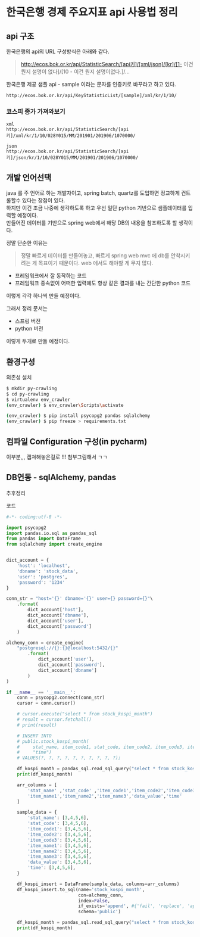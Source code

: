 # 한국은행 경제 주요지표 api 사용법 정리

## api 구조
한국은행의 api의 URL 구성방식은 아래와 같다.  
> http://ecos.bok.or.kr/api/StatisticSearch/[api키]/[xml/json]/[kr]/[1- 이건 뭔지 설명이 없다]/[10 - 이건 뭔지 설명이없다.]/...

한국은행 제공 샘플 api - sample 이라는 문자를 인증키로 바꾸라고 하고 있다.
```text
http://ecos.bok.or.kr/api/KeyStatisticList/[sample]/xml/kr/1/10/
```

### 코스피 종가 가져와보기
```text
xml
http://ecos.bok.or.kr/api/StatisticSearch/[api키]/xml/kr/1/10/028Y015/MM/201901/201906/1070000/

json
http://ecos.bok.or.kr/api/StatisticSearch/[api키]/json/kr/1/10/028Y015/MM/201901/201906/1070000/
```

## 개발 언어선택
java 를 주 언어로 하는 개발자이고, spring batch, quartz를 도입하면 정교하게 컨트롤할수 있다는 장점이 있다.  
하지만 이건 조금 나중에 생각하도록 하고 우선 일단 python 기반으로 샘플데이터를 입력할 예정이다.  
만들어진 데이터를 기반으로 spring web에서 해당 DB의 내용을 참조하도록 할 생각이다.  

정말 단순한 이유는 
> 정말 빠르게 데이터를 만들어놓고, 빠르게 spring web mvc 에 db를 안착시키려는 게 목표이기 때문이다.
> web 에서도 해야할 게 무지 많다.

- 프레임워크에서 잘 동작하는 코드  
- 프레임워크 종속없이 어떠한 입력에도 항상 같은 결과를 내는 간단한 python 코드  

이렇게 각각 하나씩 만들 예정이다. 

그래서 정리 문서는 
- 스프링 버전  
- python 버전   

이렇게 두개로 만들 예정이다.  



## 환경구성



의존성 설치

```bash
$ mkdir py-crawling
$ cd py-crawling
$ virtualenv env_crawler
(env_crawler) $ env_crawler\Scripts\activate

(env_crawler) $ pip install psycopg2 pandas sqlalchemy
(env_crawler) $ pip freeze > requirements.txt
```



## 컴파일 Configuration 구성(in pycharm)

이부분,,, 캡쳐해놓은걸로 !!! 첨부그림해서 ㄱㄱ



## DB연동 - sqlAlchemy, pandas

추후정리

코드

```python
#-*- coding:utf-8 -*-

import psycopg2
import pandas.io.sql as pandas_sql
from pandas import DataFrame
from sqlalchemy import create_engine


dict_account = {
    'host': 'localhost',
    'dbname': 'stock_data',
    'user': 'postgres',
    'password': '1234'
}

conn_str = "host='{}' dbname='{}' user={} password={}"\
    .format(
        dict_account['host'],
        dict_account['dbname'],
        dict_account['user'],
        dict_account['password']
    )

alchemy_conn = create_engine(
    "postgresql://{}:{}@localhost:5432/{}"
        .format(
            dict_account['user'],
            dict_account['password'],
            dict_account['dbname']
        )
)

if __name__ == '__main__':
    conn = psycopg2.connect(conn_str)
    cursor = conn.cursor()

    # cursor.execute("select * from stock_kospi_month")
    # result = cursor.fetchall()
    # print(result)

    # INSERT INTO
    # public.stock_kospi_month(
    #     stat_name, item_code1, stat_code, item_code2, item_code3, item_name1, item_name2, item_name3, data_value,
    #     "time")
    # VALUES(?, ?, ?, ?, ?, ?, ?, ?, ?, ?);

    df_kospi_month = pandas_sql.read_sql_query("select * from stock_kospi_month", conn)
    print(df_kospi_month)

    arr_columns = [
        'stat_name' ,'stat_code' ,'item_code1','item_code2','item_code3',
        'item_name1','item_name2','item_name3','data_value','time'
    ]

    sample_data = {
        'stat_name': [3,4,5,6],
        'stat_code': [3,4,5,6],
        'item_code1': [3,4,5,6],
        'item_code2': [3,4,5,6],
        'item_code3': [3,4,5,6],
        'item_name1': [3,4,5,6],
        'item_name2': [3,4,5,6],
        'item_name3': [3,4,5,6],
        'data_value': [3,4,5,6],
        'time': [3,4,5,6],
    }

    df_kospi_insert = DataFrame(sample_data, columns=arr_columns)
    df_kospi_insert.to_sql(name='stock_kospi_month',
                           con=alchemy_conn,
                           index=False,
                           if_exists='append', #{'fail', 'replace', 'append'}, default : fail
                           schema='public')

    df_kospi_month = pandas_sql.read_sql_query("select * from stock_kospi_month", alchemy_conn)
    print(df_kospi_month)
```



